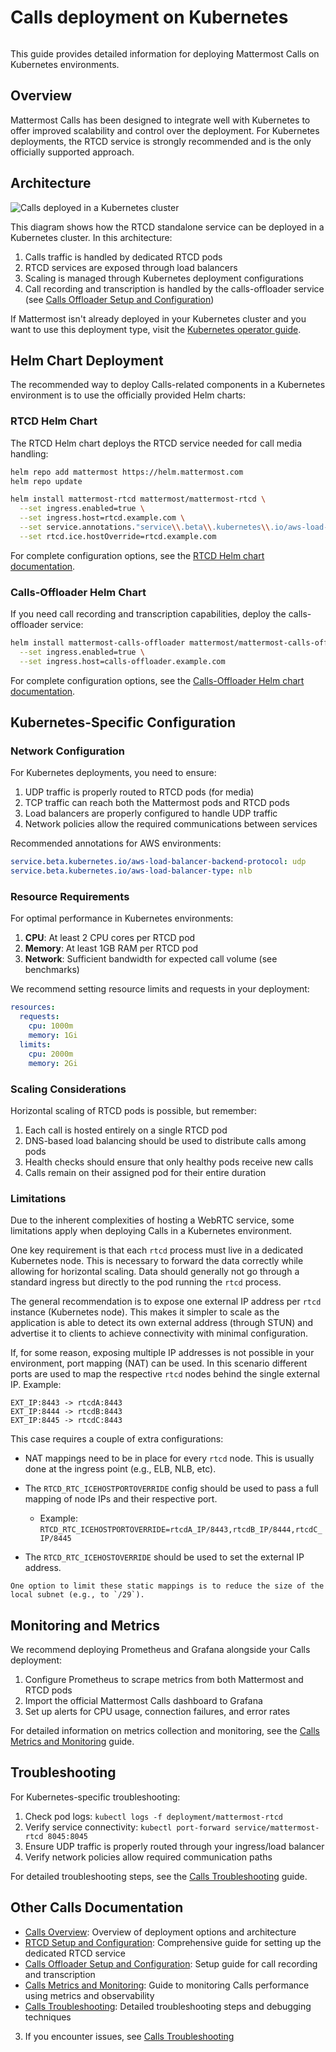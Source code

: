 # Calls deployment on Kubernetes

```{include} ../_static/badges/allplans-cloud-selfhosted.md
```

This guide provides detailed information for deploying Mattermost Calls on Kubernetes environments.

## Overview

Mattermost Calls has been designed to integrate well with Kubernetes to offer improved scalability and control over the deployment. For Kubernetes deployments, the RTCD service is strongly recommended and is the only officially supported approach.

## Architecture

![Calls deployed in a Kubernetes cluster](../images/calls-deployment-kubernetes.png)

This diagram shows how the RTCD standalone service can be deployed in a Kubernetes cluster. In this architecture:

1. Calls traffic is handled by dedicated RTCD pods
2. RTCD services are exposed through load balancers
3. Scaling is managed through Kubernetes deployment configurations
4. Call recording and transcription is handled by the calls-offloader service (see [Calls Offloader Setup and Configuration](calls-offloader-setup.html))

If Mattermost isn't already deployed in your Kubernetes cluster and you want to use this deployment type, visit the [Kubernetes operator guide](/install/mattermost-kubernetes-operator.html).

## Helm Chart Deployment

The recommended way to deploy Calls-related components in a Kubernetes environment is to use the officially provided Helm charts:

### RTCD Helm Chart

The RTCD Helm chart deploys the RTCD service needed for call media handling:

```bash
helm repo add mattermost https://helm.mattermost.com
helm repo update

helm install mattermost-rtcd mattermost/mattermost-rtcd \
  --set ingress.enabled=true \
  --set ingress.host=rtcd.example.com \
  --set service.annotations."service\\.beta\\.kubernetes\\.io/aws-load-balancer-backend-protocol"=udp \
  --set rtcd.ice.hostOverride=rtcd.example.com
```

For complete configuration options, see the [RTCD Helm chart documentation](https://github.com/mattermost/mattermost-helm/tree/master/charts/mattermost-rtcd).

### Calls-Offloader Helm Chart

If you need call recording and transcription capabilities, deploy the calls-offloader service:

```bash
helm install mattermost-calls-offloader mattermost/mattermost-calls-offloader \
  --set ingress.enabled=true \
  --set ingress.host=calls-offloader.example.com
```

For complete configuration options, see the [Calls-Offloader Helm chart documentation](https://github.com/mattermost/mattermost-helm/tree/master/charts/mattermost-calls-offloader).

## Kubernetes-Specific Configuration

### Network Configuration

For Kubernetes deployments, you need to ensure:

1. UDP traffic is properly routed to RTCD pods (for media)
2. TCP traffic can reach both the Mattermost pods and RTCD pods
3. Load balancers are properly configured to handle UDP traffic
4. Network policies allow the required communications between services

Recommended annotations for AWS environments:

```yaml
service.beta.kubernetes.io/aws-load-balancer-backend-protocol: udp
service.beta.kubernetes.io/aws-load-balancer-type: nlb
```

### Resource Requirements

For optimal performance in Kubernetes environments:

1. **CPU**: At least 2 CPU cores per RTCD pod
2. **Memory**: At least 1GB RAM per RTCD pod
3. **Network**: Sufficient bandwidth for expected call volume (see benchmarks)

We recommend setting resource limits and requests in your deployment:

```yaml
resources:
  requests:
    cpu: 1000m
    memory: 1Gi
  limits:
    cpu: 2000m
    memory: 2Gi
```

### Scaling Considerations

Horizontal scaling of RTCD pods is possible, but remember:

1. Each call is hosted entirely on a single RTCD pod
2. DNS-based load balancing should be used to distribute calls among pods
3. Health checks should ensure that only healthy pods receive new calls
4. Calls remain on their assigned pod for their entire duration

### Limitations

Due to the inherent complexities of hosting a WebRTC service, some limitations apply when deploying Calls in a Kubernetes environment.

One key requirement is that each `rtcd` process must live in a dedicated Kubernetes node. This is necessary to forward the data correctly while allowing for horizontal scaling. Data should generally not go through a standard ingress but directly to the pod running the `rtcd` process.

The general recommendation is to expose one external IP address per `rtcd` instance (Kubernetes node). This makes it simpler to scale as the application is able to detect its own external address (through STUN) and advertise it to clients to achieve connectivity with minimal configuration.

If, for some reason, exposing multiple IP addresses is not possible in your environment, port mapping (NAT) can be used. In this scenario different ports are used to map the respective `rtcd` nodes behind the single external IP. Example:

```text
EXT_IP:8443 -> rtcdA:8443
EXT_IP:8444 -> rtcdB:8443
EXT_IP:8445 -> rtcdC:8443
```

This case requires a couple of extra configurations:

* NAT mappings need to be in place for every `rtcd` node. This is usually done at the ingress point (e.g., ELB, NLB, etc).

* The `RTCD_RTC_ICEHOSTPORTOVERRIDE` config should be used to pass a full mapping of node IPs and their respective port.

  * Example: `RTCD_RTC_ICEHOSTPORTOVERRIDE=rtcdA_IP/8443,rtcdB_IP/8444,rtcdC_IP/8445`

* The `RTCD_RTC_ICEHOSTOVERRIDE` should be used to set the external IP address.

```{note}
One option to limit these static mappings is to reduce the size of the local subnet (e.g., to `/29`).
```

## Monitoring and Metrics

We recommend deploying Prometheus and Grafana alongside your Calls deployment:

1. Configure Prometheus to scrape metrics from both Mattermost and RTCD pods
2. Import the official Mattermost Calls dashboard to Grafana
3. Set up alerts for CPU usage, connection failures, and error rates

For detailed information on metrics collection and monitoring, see the [Calls Metrics and Monitoring](calls-metrics-monitoring.html) guide.

## Troubleshooting

For Kubernetes-specific troubleshooting:

1. Check pod logs: `kubectl logs -f deployment/mattermost-rtcd`
2. Verify service connectivity: `kubectl port-forward service/mattermost-rtcd 8045:8045`
3. Ensure UDP traffic is properly routed through your ingress/load balancer
4. Verify network policies allow required communication paths

For detailed troubleshooting steps, see the [Calls Troubleshooting](calls-troubleshooting.html) guide.

## Other Calls Documentation

- [Calls Overview](calls-deployment.html): Overview of deployment options and architecture
- [RTCD Setup and Configuration](calls-rtcd-setup.html): Comprehensive guide for setting up the dedicated RTCD service
- [Calls Offloader Setup and Configuration](calls-offloader-setup.html): Setup guide for call recording and transcription
- [Calls Metrics and Monitoring](calls-metrics-monitoring.html): Guide to monitoring Calls performance using metrics and observability
- [Calls Troubleshooting](calls-troubleshooting.html): Detailed troubleshooting steps and debugging techniques
3. If you encounter issues, see [Calls Troubleshooting](calls-troubleshooting.html)